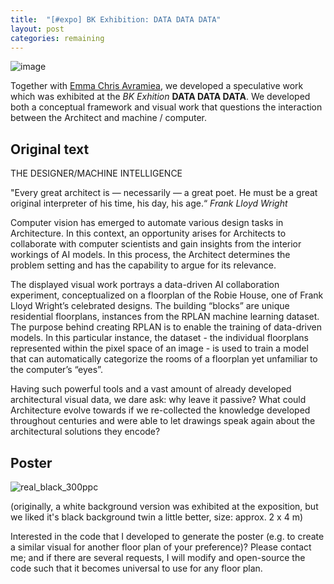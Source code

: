 ```yaml
---
title:  "[#expo] BK Exhibition: DATA DATA DATA"
layout: post
categories: remaining
---
```


![image](https://user-images.githubusercontent.com/40263235/184528706-13625593-c064-4130-9584-9c9ae5a12b3b.png)

Together with [Emma Chris Avramiea](https://www.linkedin.com/in/emma-chris-avramiea-62b93213b/?originalSubdomain=nl), we developed a speculative work which was exhibited at the _BK Exhition_ **DATA DATA DATA**. We developed both a conceptual framework and visual work that questions the interaction between the Architect and machine / computer.


## Original text

THE DESIGNER/MACHINE INTELLIGENCE

"Every great architect is — necessarily — a great poet. He must be a great original interpreter of his time, his day, his age.“ _Frank Lloyd Wright_

Computer vision has emerged to automate various design tasks in Architecture. In this context, an opportunity arises for Architects to collaborate with computer scientists and gain insights from the interior workings of AI models. In this process, the Architect  determines the problem setting and has the capability to argue for its relevance.

The displayed visual work portrays a data-driven AI collaboration experiment, conceptualized on a floorplan of the Robie House, one of Frank Lloyd Wright’s celebrated designs. The building “blocks” are unique residential floorplans, instances from the RPLAN machine learning dataset. The purpose behind creating RPLAN is to enable the training of data-driven models. In this particular instance, the dataset - the individual floorplans represented within the pixel space of an image -  is used to train a model that can automatically categorize the rooms of a floorplan yet unfamiliar to the computer’s “eyes”.  

Having such powerful tools and a vast amount of already developed architectural visual data, we dare ask: why leave it passive? What could Architecture evolve towards if we re-collected the knowledge developed throughout centuries and were able to let drawings speak again about the architectural solutions they encode?

## Poster 

![real_black_300ppc](https://user-images.githubusercontent.com/40263235/184528751-9b7210de-b9bb-4b71-939a-ebd446c621ab.png)

(originally, a white background version was exhibited at the exposition, but we liked it's black background twin a little better, size: approx. 2 x 4 m)

Interested in the code that I developed to generate the poster (e.g. to create a similar visual for another floor plan of your preference)? Please contact me; and if there are several requests, I will modify and open-source the code such that it becomes universal to use for any floor plan.
